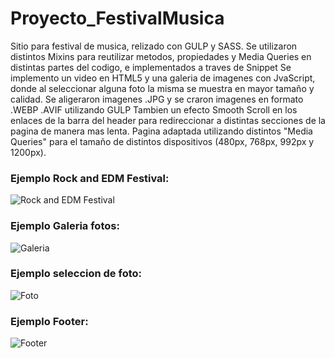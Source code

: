 # Proyecto_FestivalMusica

Sitio para festival de musica, relizado con GULP y SASS. 
Se utilizaron distintos Mixins para reutilizar metodos, propiedades y Media Queries en distintas partes del codigo, e implementados a traves de Snippet
Se implemento un video en HTML5 y una galeria de imagenes con JvaScript, donde al seleccionar alguna foto la misma se muestra en mayor tamaño y calidad.
Se aligeraron imagenes .JPG y se craron imagenes en formato .WEBP .AVIF utilizando GULP
Tambien un efecto Smooth Scroll en los enlaces de la barra del header para redireccionar a distintas secciones de la pagina de manera mas lenta.
Pagina adaptada utilizando distintos "Media Queries" para el tamaño de distintos dispositivos (480px, 768px, 992px y 1200px).

### Ejemplo Rock and EDM Festival:
![Rock and EDM Festival](https://github.com/martinLisi82ORT/Proyecto_FestivalMusica/assets/111402719/9382edf4-b91b-4e76-a8e3-00e5ddf26454)

### Ejemplo Galeria fotos:
![Galeria](https://github.com/martinLisi82ORT/Proyecto_FestivalMusica/assets/111402719/b38673c9-e8f2-4db0-9104-8a0d4d5f970b)

### Ejemplo seleccion de foto:
![Foto](https://github.com/martinLisi82ORT/Proyecto_FestivalMusica/assets/111402719/3164eae7-6ae4-4a54-8c5c-4e861d5bc7f2)

### Ejemplo Footer:
![Footer](https://github.com/martinLisi82ORT/Proyecto_FestivalMusica/assets/111402719/625e5759-022a-4eba-8095-ba4b36996273)


